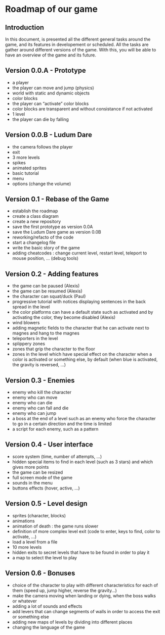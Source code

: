 # Roadmap of our game

## Introduction

In this document, is presented all the different general tasks around the game, and its features in developement or scheduled. All the tasks are gather around different versions of the game.
With this, you will be able to have an overview of the game and its future.

## Version 0.0.A - Prototype
* a player
* the player can move and jump (physics)
* world with static and dynamic objects
* color blocks
* the player can “activate” color blocks
* color blocks are transparent and without consistance if not activated
* 1 level
* the player can die by falling

## Version 0.0.B - Ludum Dare
* the camera follows the player
* exit
* 3 more levels
* spikes
* animated sprites
* basic tutorial
* menu
* options (change the volume)

## Version 0.1 - Rebase of the Game
* establish the roadmap
* create a class diagram
* create a new repository
* save the first prototype as version 0.0A
* save the Ludum Dare game as version 0.0B
* reworking/refacto of the code
* start a changelog file
* write the basic story of the game
* adding cheatcodes : change current level, restart level, teleport to mouse position, … (debug tools)

## Version 0.2 - Adding features
* the game can be paused (Alexis)
* the game can be resumed (Alexis)
* the character can squat/duck (Paul)
* progressive tutorial with notices displaying sentences in the back spread in the level
* the color platforms can have a default state such as activated and by activating the color, they become disabled (Alexis)
* wind blowers
* adding magnetic fields to the character that he can activate next to magnes and hang to the magnes
* teleporters in the level
* splippery zones
* zones that grip the character to the floor
* zones in the level which have special effect on the character when a color is activated or something else, 
by default (when blue is activated, the gravity is reversed, …)

## Version 0.3 - Enemies
* enemy who kill the character
* enemy who can move
* enemy who can die
* enemy who can fall and die
* enemy who can jump
* a boss at the end of a level such as an enemy who force the character to go in a certain direction and the time is limited
* a script for each enemy, such as a pattern

## Version 0.4 - User interface
* score system (time, number of attempts, …)
* hidden special items to find in each level (such as 3 stars) and which gives more points
* the game can be resized
* full screen mode of the game
* sounds in the menu
* buttons effects (hover, active, …)

## Version 0.5 - Level design
* sprites (character, blocks)
* animations
* animation of death : the game runs slower
* definition of more complex level exit (code to enter, keys to find, color to activate, …)
* load a level from a file
* 10 more levels
* hidden exits to secret levels that have to be found in order to play it
* a map to select the level to play

## Version 0.6 - Bonuses
* choice of the character to play with different characteristics for each of them (speed up, jump higher, reverse the gravity…)
* make the camera moving when landing or dying, when the boss walks or whatever
* adding a lot of sounds and effects
* add levers that can change segments of walls in order to access the exit or something else
* adding new maps of levels by dividing into different places
* changing the language of the game
